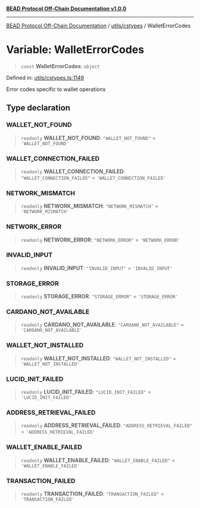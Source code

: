 [**BEAD Protocol Off-Chain Documentation v1.0.0**](../../../README.md)

***

[BEAD Protocol Off-Chain Documentation](../../../modules.md) / [utils/cstypes](../README.md) / WalletErrorCodes

# Variable: WalletErrorCodes

> `const` **WalletErrorCodes**: `object`

Defined in: [utils/cstypes.ts:1149](https://github.com/cmorgado/Bead-Cardano/blob/24017eb600ede1b71f111ffff6b54d88eb612b06/Aiken/bead/off-chain/utils/cstypes.ts#L1149)

Error codes specific to wallet operations

## Type declaration

### WALLET\_NOT\_FOUND

> `readonly` **WALLET\_NOT\_FOUND**: `"WALLET_NOT_FOUND"` = `'WALLET_NOT_FOUND'`

### WALLET\_CONNECTION\_FAILED

> `readonly` **WALLET\_CONNECTION\_FAILED**: `"WALLET_CONNECTION_FAILED"` = `'WALLET_CONNECTION_FAILED'`

### NETWORK\_MISMATCH

> `readonly` **NETWORK\_MISMATCH**: `"NETWORK_MISMATCH"` = `'NETWORK_MISMATCH'`

### NETWORK\_ERROR

> `readonly` **NETWORK\_ERROR**: `"NETWORK_ERROR"` = `'NETWORK_ERROR'`

### INVALID\_INPUT

> `readonly` **INVALID\_INPUT**: `"INVALID_INPUT"` = `'INVALID_INPUT'`

### STORAGE\_ERROR

> `readonly` **STORAGE\_ERROR**: `"STORAGE_ERROR"` = `'STORAGE_ERROR'`

### CARDANO\_NOT\_AVAILABLE

> `readonly` **CARDANO\_NOT\_AVAILABLE**: `"CARDANO_NOT_AVAILABLE"` = `'CARDANO_NOT_AVAILABLE'`

### WALLET\_NOT\_INSTALLED

> `readonly` **WALLET\_NOT\_INSTALLED**: `"WALLET_NOT_INSTALLED"` = `'WALLET_NOT_INSTALLED'`

### LUCID\_INIT\_FAILED

> `readonly` **LUCID\_INIT\_FAILED**: `"LUCID_INIT_FAILED"` = `'LUCID_INIT_FAILED'`

### ADDRESS\_RETRIEVAL\_FAILED

> `readonly` **ADDRESS\_RETRIEVAL\_FAILED**: `"ADDRESS_RETRIEVAL_FAILED"` = `'ADDRESS_RETRIEVAL_FAILED'`

### WALLET\_ENABLE\_FAILED

> `readonly` **WALLET\_ENABLE\_FAILED**: `"WALLET_ENABLE_FAILED"` = `'WALLET_ENABLE_FAILED'`

### TRANSACTION\_FAILED

> `readonly` **TRANSACTION\_FAILED**: `"TRANSACTION_FAILED"` = `'TRANSACTION_FAILED'`
